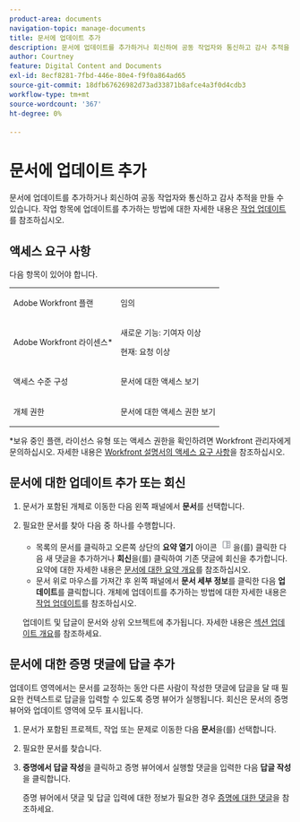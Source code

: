 ```yaml
---
product-area: documents
navigation-topic: manage-documents
title: 문서에 업데이트 추가
description: 문서에 업데이트를 추가하거나 회신하여 공동 작업자와 통신하고 감사 추적을 만들 수 있습니다. 작업 항목에 대한 업데이트 추가에 대한 자세한 내용은 작업 업데이트 를 참조하십시오.
author: Courtney
feature: Digital Content and Documents
exl-id: 8ecf8281-7fbd-446e-80e4-f9f0a864ad65
source-git-commit: 18dfb67626982d73ad33871b8afce4a3f0d4cdb3
workflow-type: tm+mt
source-wordcount: '367'
ht-degree: 0%

---
```


# 문서에 업데이트 추가

<!--Audited: April, 2024-->

문서에 업데이트를 추가하거나 회신하여 공동 작업자와 통신하고 감사 추적을 만들 수 있습니다. 작업 항목에 업데이트를 추가하는 방법에 대한 자세한 내용은 [작업 업데이트](../../workfront-basics/updating-work-items-and-viewing-updates/update-work.md)를 참조하십시오.

## 액세스 요구 사항

다음 항목이 있어야 합니다.

<table style="table-layout:auto"> 
 <col> 
 <col> 
 <tbody> 
  <tr> 
   <td role="rowheader">Adobe Workfront 플랜</td> 
   <td> <p> 임의</p> </td> 
  </tr> 
  <tr> 
   <td role="rowheader">Adobe Workfront 라이센스*</td> 
   <td> <p>새로운 기능: 기여자 이상</p> 
   <p>현재: 요청 이상</p>
   </td> 
  </tr> 
  <tr> 
   <td role="rowheader">액세스 수준 구성</td> 
   <td> <p>문서에 대한 액세스 보기</p> </td> 
  </tr>

<tr> 
   <td role="rowheader">개체 권한</td> 
   <td> <p>문서에 대한 액세스 권한 보기</p> </td> 
  </tr> 
 </tbody> 
</table>

*보유 중인 플랜, 라이선스 유형 또는 액세스 권한을 확인하려면 Workfront 관리자에게 문의하십시오. 자세한 내용은 [Workfront 설명서의 액세스 요구 사항](/help/quicksilver/administration-and-setup/add-users/access-levels-and-object-permissions/access-level-requirements-in-documentation.md)을 참조하십시오.

## 문서에 대한 업데이트 추가 또는 회신

1. 문서가 포함된 개체로 이동한 다음 왼쪽 패널에서 **문서**&#x200B;를 선택합니다.
1. 필요한 문서를 찾아 다음 중 하나를 수행합니다.

   * 목록의 문서를 클릭하고 오른쪽 상단의 **요약 열기** 아이콘 ![](assets/qs-summary-in-new-toolbar-small.png)을(를) 클릭한 다음 새 댓글을 추가하거나 **회신**&#x200B;을(를) 클릭하여 기존 댓글에 회신을 추가합니다. 요약에 대한 자세한 내용은 [문서에 대한 요약 개요](../../documents/managing-documents/summary-for-documents.md)를 참조하십시오.
   * 문서 위로 마우스를 가져간 후 왼쪽 패널에서 **문서 세부 정보**&#x200B;를 클릭한 다음 **업데이트**를 클릭합니다.
개체에 업데이트를 추가하는 방법에 대한 자세한 내용은 [작업 업데이트](../../workfront-basics/updating-work-items-and-viewing-updates/update-work.md)를 참조하십시오.

   업데이트 및 답글이 문서와 상위 오브젝트에 추가됩니다. 자세한 내용은 [섹션 업데이트 개요](../../workfront-basics/updating-work-items-and-viewing-updates/updates-tab-overview.md)를 참조하세요.


## 문서에 대한 증명 댓글에 답글 추가

업데이트 영역에서는 문서를 교정하는 동안 다른 사람이 작성한 댓글에 답글을 달 때 필요한 컨텍스트로 답글을 입력할 수 있도록 증명 뷰어가 실행됩니다. 회신은 문서의 증명 뷰어와 업데이트 영역에 모두 표시됩니다.

1. 문서가 포함된 프로젝트, 작업 또는 문제로 이동한 다음 **문서**&#x200B;을(를) 선택합니다.
1. 필요한 문서를 찾습니다.

1. **증명에서 답글 작성**&#x200B;을 클릭하고 증명 뷰어에서 실행할 댓글을 입력한 다음 **답글 작성**&#x200B;을 클릭합니다.

   증명 뷰어에서 댓글 및 답글 입력에 대한 정보가 필요한 경우 [증명에 대한 댓글](../../review-and-approve-work/proofing/reviewing-proofs-within-workfront/comment-on-a-proof/comment-on-proof-1.md)을 참조하세요.
